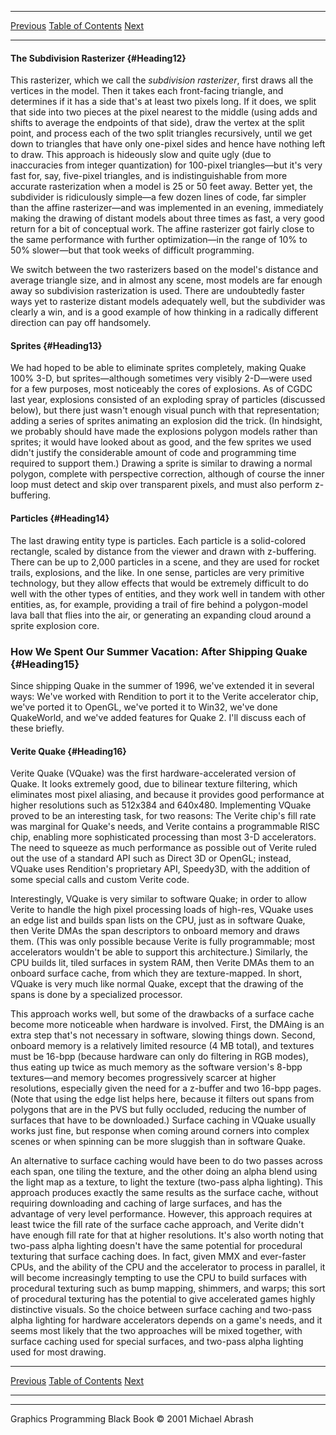   ------------------------ --------------------------------- --------------------
  [Previous](70-05.html)   [Table of Contents](index.html)   [Next](70-07.html)
  ------------------------ --------------------------------- --------------------

#### The Subdivision Rasterizer {#Heading12}

This rasterizer, which we call the *subdivision rasterizer*, first draws
all the vertices in the model. Then it takes each front-facing triangle,
and determines if it has a side that's at least two pixels long. If it
does, we split that side into two pieces at the pixel nearest to the
middle (using adds and shifts to average the endpoints of that side),
draw the vertex at the split point, and process each of the two split
triangles recursively, until we get down to triangles that have only
one-pixel sides and hence have nothing left to draw. This approach is
hideously slow and quite ugly (due to inaccuracies from integer
quantization) for 100-pixel triangles—but it's very fast for, say,
five-pixel triangles, and is indistinguishable from more accurate
rasterization when a model is 25 or 50 feet away. Better yet, the
subdivider is ridiculously simple—a few dozen lines of code, far simpler
than the affine rasterizer—and was implemented in an evening,
immediately making the drawing of distant models about three times as
fast, a very good return for a bit of conceptual work. The affine
rasterizer got fairly close to the same performance with further
optimization—in the range of 10% to 50% slower—but that took weeks of
difficult programming.

We switch between the two rasterizers based on the model's distance and
average triangle size, and in almost any scene, most models are far
enough away so subdivision rasterization is used. There are undoubtedly
faster ways yet to rasterize distant models adequately well, but the
subdivider was clearly a win, and is a good example of how thinking in a
radically different direction can pay off handsomely.

#### Sprites {#Heading13}

We had hoped to be able to eliminate sprites completely, making Quake
100% 3-D, but sprites—although sometimes very visibly 2-D—were used for
a few purposes, most noticeably the cores of explosions. As of CGDC last
year, explosions consisted of an exploding spray of particles (discussed
below), but there just wasn't enough visual punch with that
representation; adding a series of sprites animating an explosion did
the trick. (In hindsight, we probably should have made the explosions
polygon models rather than sprites; it would have looked about as good,
and the few sprites we used didn't justify the considerable amount of
code and programming time required to support them.) Drawing a sprite is
similar to drawing a normal polygon, complete with perspective
correction, although of course the inner loop must detect and skip over
transparent pixels, and must also perform z-buffering.

#### Particles {#Heading14}

The last drawing entity type is particles. Each particle is a
solid-colored rectangle, scaled by distance from the viewer and drawn
with z-buffering. There can be up to 2,000 particles in a scene, and
they are used for rocket trails, explosions, and the like. In one sense,
particles are very primitive technology, but they allow effects that
would be extremely difficult to do well with the other types of
entities, and they work well in tandem with other entities, as, for
example, providing a trail of fire behind a polygon-model lava ball that
flies into the air, or generating an expanding cloud around a sprite
explosion core.

### How We Spent Our Summer Vacation: After Shipping Quake {#Heading15}

Since shipping Quake in the summer of 1996, we've extended it in several
ways: We've worked with Rendition to port it to the Verite accelerator
chip, we've ported it to OpenGL, we've ported it to Win32, we've done
QuakeWorld, and we've added features for Quake 2. I'll discuss each of
these briefly.

#### Verite Quake {#Heading16}

Verite Quake (VQuake) was the first hardware-accelerated version of
Quake. It looks extremely good, due to bilinear texture filtering, which
eliminates most pixel aliasing, and because it provides good performance
at higher resolutions such as 512x384 and 640x480. Implementing VQuake
proved to be an interesting task, for two reasons: The Verite chip's
fill rate was marginal for Quake's needs, and Verite contains a
programmable RISC chip, enabling more sophisticated processing than most
3-D accelerators. The need to squeeze as much performance as possible
out of Verite ruled out the use of a standard API such as Direct 3D or
OpenGL; instead, VQuake uses Rendition's proprietary API, Speedy3D, with
the addition of some special calls and custom Verite code.

Interestingly, VQuake is very similar to software Quake; in order to
allow Verite to handle the high pixel processing loads of high-res,
VQuake uses an edge list and builds span lists on the CPU, just as in
software Quake, then Verite DMAs the span descriptors to onboard memory
and draws them. (This was only possible because Verite is fully
programmable; most accelerators wouldn't be able to support this
architecture.) Similarly, the CPU builds lit, tiled surfaces in system
RAM, then Verite DMAs them to an onboard surface cache, from which they
are texture-mapped. In short, VQuake is very much like normal Quake,
except that the drawing of the spans is done by a specialized processor.

This approach works well, but some of the drawbacks of a surface cache
become more noticeable when hardware is involved. First, the DMAing is
an extra step that's not necessary in software, slowing things down.
Second, onboard memory is a relatively limited resource (4 MB total),
and textures must be 16-bpp (because hardware can only do filtering in
RGB modes), thus eating up twice as much memory as the software
version's 8-bpp textures—and memory becomes progressively scarcer at
higher resolutions, especially given the need for a z-buffer and two
16-bpp pages. (Note that using the edge list helps here, because it
filters out spans from polygons that are in the PVS but fully occluded,
reducing the number of surfaces that have to be downloaded.) Surface
caching in VQuake usually works just fine, but response when coming
around corners into complex scenes or when spinning can be more sluggish
than in software Quake.

An alternative to surface caching would have been to do two passes
across each span, one tiling the texture, and the other doing an alpha
blend using the light map as a texture, to light the texture (two-pass
alpha lighting). This approach produces exactly the same results as the
surface cache, without requiring downloading and caching of large
surfaces, and has the advantage of very level performance. However, this
approach requires at least twice the fill rate of the surface cache
approach, and Verite didn't have enough fill rate for that at higher
resolutions. It's also worth noting that two-pass alpha lighting doesn't
have the same potential for procedural texturing that surface caching
does. In fact, given MMX and ever-faster CPUs, and the ability of the
CPU and the accelerator to process in parallel, it will become
increasingly tempting to use the CPU to build surfaces with procedural
texturing such as bump mapping, shimmers, and warps; this sort of
procedural texturing has the potential to give accelerated games highly
distinctive visuals. So the choice between surface caching and two-pass
alpha lighting for hardware accelerators depends on a game's needs, and
it seems most likely that the two approaches will be mixed together,
with surface caching used for special surfaces, and two-pass alpha
lighting used for most drawing.

  ------------------------ --------------------------------- --------------------
  [Previous](70-05.html)   [Table of Contents](index.html)   [Next](70-07.html)
  ------------------------ --------------------------------- --------------------

* * * * *

Graphics Programming Black Book © 2001 Michael Abrash
